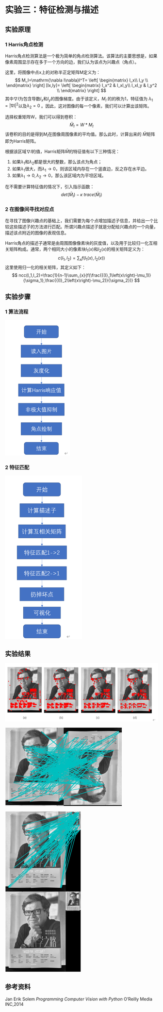 # 实验三：特征检测与描述

## 实验原理

### 1 Harris角点检测

Harris角点检测算法是一个极为简单的角点检测算法。该算法的主要思想是，如果像素周围显示存在多于一个方向的边，我们认为该点为兴趣点（角点）。

这里，将图像中点x上的对称半正定矩阵M定义为：
$$
M_I=\mathrm{\nabla I\nabla}I^T=
\left[
 \begin{matrix}
   I_x\\
   I_y \\
  \end{matrix} 
\right]
[Ix,Iy]=
\left[
 \begin{matrix}
   I_x^2 & I_xI_y\\
   I_xI_y & I_y^2 \\
  \end{matrix} 
\right]
$$
其中$\nabla I$为包含导数$I_x$和$I_y$的图像梯度。由于该定义，$M_I$ 的的秩为1，特征值为 $\lambda_1 = |\nabla I|^2$以及$\lambda_2=0$ 。因此，这对图像的每一个像素，我们可以计算出该矩阵。

选择权重矩阵W，我们可以得到卷积：
$$
{\bar{M}}_I=W\ast M_I
$$
该卷积的目的是得到$M_I$在图像周围像素的平均值。那么此时，计算出来的 ${\bar{M}}$矩阵即为Harris矩阵。

根据该区域$\nabla I$的值，Harris矩阵$\bar{M}$的特征值有以下三种情况：

1. 如果$\lambda_1$和$\lambda_2$都是很大的整数，那么该点为角点；
2. 如果$\lambda_1$很大，而$\lambda_1\rightarrow0$，则该区域内存在一个竖直边，反之存在水平边。
3. 如果$\lambda_1\rightarrow0,\lambda_2\rightarrow0$，那么该区域内为平坦区域。

在不需要计算特征值的情况下，引入指示函数：
$$
det({\bar{M}}_I)-\kappa\ trace({\bar{M}}_I)
$$

### 2 在图像间寻找对应点

在寻找了图像兴趣点的基础上，我们需要为每个点增加描述子信息，并给出一个比较这些描述子的方法进行匹配。所谓兴趣点描述子就是分配给兴趣点的一个向量，描述该点附近的图像的表观信息。

Harris角点的描述子通常是由周围图像像素块的灰度值，以及用于比较归一化互相关矩阵构成。通常，两个相同大小的像素块$I_1(x)$和$I_2(x)$的相关矩阵定义为：
$$
c(I_1,I_2)=\sum_{x}{f(I_1\left(x\right),I_2\left(x\right))}
$$
这里使用归一化的相关矩阵，其定义如下：
$$
ncc(I_1,I_2)=\frac{1}{n-1}\sum_{x}{f(\frac{{(I}_1\left(x\right)-\mu_1)}{\sigma_1},\frac{{(I}_2\left(x\right)-\mu_2)}{\sigma_2})}
$$

## 实验步骤

### 1 算法流程

<img src="image-20220106223641385.png" alt="image-20220106223641385" style="zoom:80%;" />

### 2 特征匹配

<img src="image-20220106223710049.png" alt="image-20220106223710049" style="zoom:80%;" />

## 实验结果

<img src="image-20220106223741700.png" alt="image-20220106223741700" style="zoom:80%;" />

![image-20220106223802160](image-20220106223802160.png)

![image-20220106223809743](image-20220106223809743.png)

## 参考资料

Jan Erik Solem *Programming Computer Vision with Python* O’Reilly Media INC,2014
